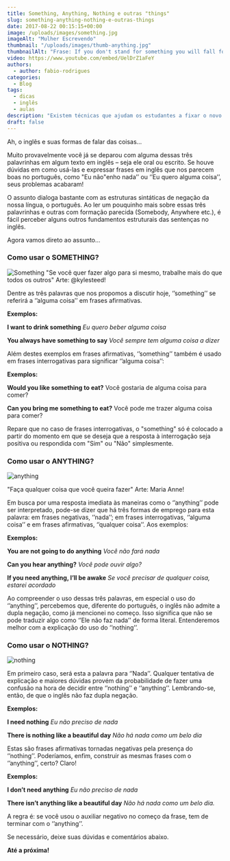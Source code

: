 ```yaml
---
title: Something, Anything, Nothing e outras "things"
slug: something-anything-nothing-e-outras-things
date: 2017-08-22 00:15:15+00:00
image: /uploads/images/something.jpg
imageAlt: "Mulher Escrevendo"
thumbnail: "/uploads/images/thumb-anything.jpg"
thumbnailAlt: "Frase: If you don't stand for something you will fall for anything"
video: https://www.youtube.com/embed/UelDrZ1aFeY
authors:
  - author: fabio-rodrigues
categories:
  - Blog
tags:
  - dicas
  - inglês
  - aulas
description: "Existem técnicas que ajudam os estudantes a fixar o novo vocabulário"
draft: false
---
```


Ah, o inglês e suas formas de falar das coisas…

Muito provavelmente você já se deparou com alguma dessas três palavrinhas em algum texto em inglês – seja ele oral ou escrito. Se houve dúvidas em como usá-las e expressar frases em inglês que nos parecem boas no português, como "Eu não"enho nada’’ ou ‘’Eu quero alguma coisa’’, seus problemas acabaram!

O assunto dialoga bastante com as estruturas sintáticas de negação da nossa língua, o português. Ao ler um pouquinho mais sobre essas três palavrinhas e outras com formação parecida (Somebody, Anywhere etc.), é fácil perceber alguns outros fundamentos estruturais das sentenças no inglês.

Agora vamos direto ao assunto...

### **Como usar o SOMETHING?**

![Something](/uploads/images/something.jpg)
"Se você quer fazer algo para si mesmo, trabalhe mais do que todos os outros" Arte: @kylesteed!

Dentre as três palavras que nos propomos a discutir hoje, ‘’something’’ se referirá a ‘’alguma coisa’’ em frases afirmativas.

**Exemplos:**

**I want to drink something**
_Eu quero beber alguma coisa_

**You always have something to say**
_Você sempre tem alguma coisa a dizer_

Além destes exemplos em frases afirmativas, ‘’something’’ também é usado em frases interrogativas para significar ‘’alguma coisa’’:

**Exemplos:**

**Would you like something to eat?**
Você gostaria de alguma coisa para comer?

**Can you bring me something to eat?**
Você pode me trazer alguma coisa para comer?

Repare que no caso de frases interrogativas, o "something" só é colocado a partir do momento em que se deseja que a resposta à interrogação seja positiva ou respondida com "Sim" ou "Não" simplesmente.

### **Como usar o ANYTHING?**

![anything](/uploads/images/anything.jpg)

"Faça qualquer coisa que você queira fazer" Arte: Maria Anne!

Em busca por uma resposta imediata às maneiras como o ‘’anything’’ pode ser interpretado, pode-se dizer que há três formas de emprego para esta palavra: em frases negativas, ‘’nada’’; em frases interrogativas, ‘’alguma coisa’’ e em frases afirmativas, ‘’qualquer coisa’’. Aos exemplos:

**Exemplos:**

**You are not going to do anything**
_Você não fará nada_

**Can you hear anything?**
_Você pode ouvir algo?_

**If you need anything, I’ll be awake**
_Se você precisar de qualquer coisa, estarei acordado_

Ao compreender o uso dessas três palavras, em especial o uso do ‘’anything’’, percebemos que, diferente do português, o inglês não admite a dupla negação, como já mencionei no começo. Isso significa que não se pode traduzir algo como ‘’Ele não faz nada’’ de forma literal. Entenderemos melhor com a explicação do uso do ‘’nothing’’.

### **Como usar o NOTHING?**

![nothing](/uploads/images/nothing.jpg)

Em primeiro caso, será esta a palavra para ‘’Nada’’. Qualquer tentativa de explicação e maiores dúvidas provém da probabilidade de fazer uma confusão na hora de decidir entre ‘’nothing’’ e ‘’anything’’. Lembrando-se, então, de que o inglês não faz dupla negação.

**Exemplos:**

**I need nothing**
_Eu não preciso de nada_

**There is nothing like a beautiful day**
_Não há nada como um belo dia_

Estas são frases afirmativas tornadas negativas pela presença do ‘’nothing’’. Poderíamos, enfim, construir as mesmas frases com o ‘’anything’’, certo? Claro!

**Exemplos:**

**I don’t need anything**
_Eu não preciso de nada_

**There isn’t anything like a beautiful day**
_Não há nada como um belo dia._

A regra é: se você usou o auxiliar negativo no começo da frase, tem de terminar com o ‘’anything’’.

Se necessário, deixe suas dúvidas e comentários abaixo.

**Até a próxima!**
